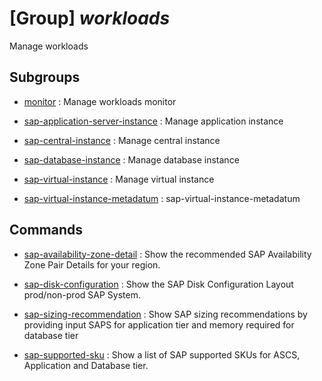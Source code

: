 # [Group] _workloads_

Manage workloads

## Subgroups

- [monitor](/Commands/workloads/monitor/readme.md)
: Manage workloads monitor

- [sap-application-server-instance](/Commands/workloads/sap-application-server-instance/readme.md)
: Manage application instance

- [sap-central-instance](/Commands/workloads/sap-central-instance/readme.md)
: Manage central instance

- [sap-database-instance](/Commands/workloads/sap-database-instance/readme.md)
: Manage database instance

- [sap-virtual-instance](/Commands/workloads/sap-virtual-instance/readme.md)
: Manage virtual instance

- [sap-virtual-instance-metadatum](/Commands/workloads/sap-virtual-instance-metadatum/readme.md)
: sap-virtual-instance-metadatum

## Commands

- [sap-availability-zone-detail](/Commands/workloads/_sap-availability-zone-detail.md)
: Show the recommended SAP Availability Zone Pair Details for your region.

- [sap-disk-configuration](/Commands/workloads/_sap-disk-configuration.md)
: Show the SAP Disk Configuration Layout prod/non-prod SAP System.

- [sap-sizing-recommendation](/Commands/workloads/_sap-sizing-recommendation.md)
: Show SAP sizing recommendations by providing input SAPS for application tier and memory required for database tier

- [sap-supported-sku](/Commands/workloads/_sap-supported-sku.md)
: Show a list of SAP supported SKUs for ASCS, Application and Database tier.
